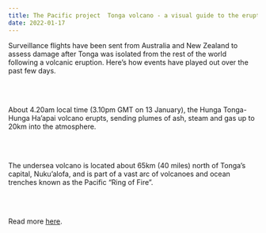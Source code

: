 ```yaml
---
title: The Pacific project  Tonga volcano - a visual guide to the eruption and its aftermath
date: 2022-01-17
---
```


<p>Surveillance flights have been sent from Australia and New Zealand to assess damage after Tonga was isolated from the rest of the world following a volcanic eruption. Here’s how events have played out over the past few days.</p><br><br>

<p>About 4.20am local time (3.10pm GMT on 13 January), the Hunga Tonga-Hunga Ha’apai volcano erupts, sending plumes of ash, steam and gas up to 20km into the atmosphere.</p><br><br>

<p>The undersea volcano is located about 65km (40 miles) north of Tonga’s capital, Nuku’alofa, and is part of a vast arc of volcanoes and ocean trenches known as the Pacific “Ring of Fire”.</p><br><br>

<p>Read more <a href="https://www.theguardian.com/world/2022/jan/17/tonga-volcano-a-visual-guide-to-the-eruption-and-its-aftermath">here</a>.</p>